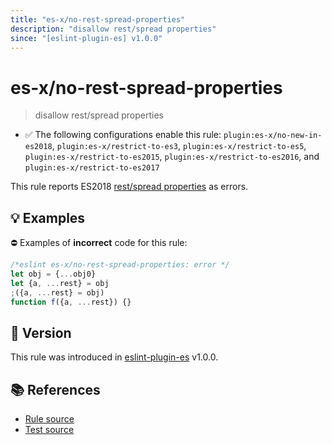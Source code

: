 ```yaml
---
title: "es-x/no-rest-spread-properties"
description: "disallow rest/spread properties"
since: "[eslint-plugin-es] v1.0.0"
---
```


# es-x/no-rest-spread-properties
> disallow rest/spread properties

- ✅ The following configurations enable this rule: `plugin:es-x/no-new-in-es2018`, `plugin:es-x/restrict-to-es3`, `plugin:es-x/restrict-to-es5`, `plugin:es-x/restrict-to-es2015`, `plugin:es-x/restrict-to-es2016`, and `plugin:es-x/restrict-to-es2017`

This rule reports ES2018 [rest/spread properties](https://github.com/tc39/proposal-object-rest-spread#readme) as errors.

## 💡 Examples

⛔ Examples of **incorrect** code for this rule:

<eslint-playground type="bad">

```js
/*eslint es-x/no-rest-spread-properties: error */
let obj = {...obj0}
let {a, ...rest} = obj
;({a, ...rest} = obj)
function f({a, ...rest}) {}
```

</eslint-playground>

## 🚀 Version

This rule was introduced in [eslint-plugin-es] v1.0.0.

[eslint-plugin-es]: https://github.com/mysticatea/eslint-plugin-es

## 📚 References

- [Rule source](https://github.com/ota-meshi/eslint-plugin-es-x/blob/master/lib/rules/no-rest-spread-properties.js)
- [Test source](https://github.com/ota-meshi/eslint-plugin-es-x/blob/master/tests/lib/rules/no-rest-spread-properties.js)
